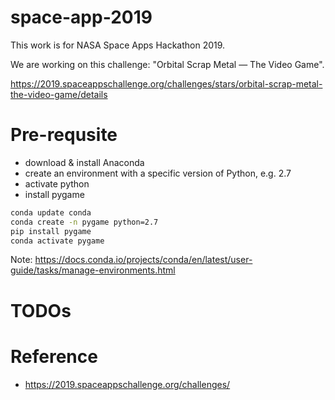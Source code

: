 # space-app-2019

This work is for NASA Space Apps Hackathon 2019. 

We are working on this challenge: "Orbital Scrap Metal — The Video Game".

https://2019.spaceappschallenge.org/challenges/stars/orbital-scrap-metal-the-video-game/details

# Pre-requsite
* download & install Anaconda
* create an environment with a specific version of Python, e.g. 2.7
* activate python
* install pygame
```bash
conda update conda
conda create -n pygame python=2.7
pip install pygame
conda activate pygame
```

Note: https://docs.conda.io/projects/conda/en/latest/user-guide/tasks/manage-environments.html

# TODOs

# Reference
* https://2019.spaceappschallenge.org/challenges/
